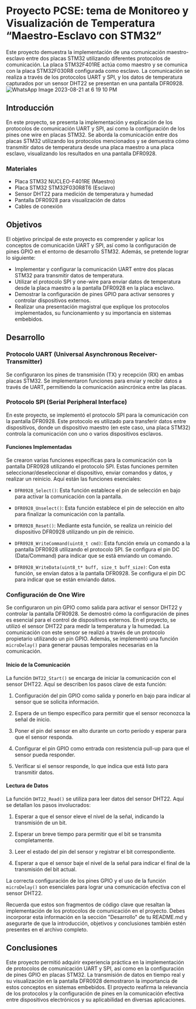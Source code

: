 # Proyecto PCSE: tema de Monitoreo y Visualización de Temperatura “Maestro-Esclavo con STM32”

Este proyecto demuestra la implementación de una comunicación maestro-esclavo entre dos placas STM32 utilizando diferentes protocolos de comunicación. La placa STM32F401RE actúa como maestro y se comunica con la placa STM32F030R8 configurada como esclavo. La comunicación se realiza a través de los protocolos UART y SPI, y los datos de temperatura capturados por un sensor DHT22 se presentan en una pantalla DFR0928.
![WhatsApp Image 2023-08-21 at 6 19 10 PM](https://github.com/Kzamudioq/PdM_workspace/assets/138271936/e71f1611-975d-48ab-99a1-a6d855e5b61f)


## Introducción

En este proyecto, se presenta la implementación y explicación de los protocolos de comunicación UART y SPI, así como la configuración de los pines one wire en placas STM32. Se aborda la comunicación entre dos placas STM32 utilizando los protocolos mencionados y se demuestra cómo transmitir datos de temperatura desde una placa maestro a una placa esclavo, visualizando los resultados en una pantalla DFR0928.

###  Materiales

- Placa STM32 NUCLEO-F401RE (Maestro)
- Placa STM32 STM32F030R8T6 (Esclavo)
- Sensor DHT22 para medición de temperatura y humedad
- Pantalla DFR0928 para visualización de datos
- Cables de conexión


## Objetivos

El objetivo principal de este proyecto es comprender y aplicar los conceptos de comunicación UART y SPI, así como la configuración de pines GPIO en el entorno de desarrollo STM32. Además, se pretende lograr lo siguiente:

- Implementar y configurar la comunicación UART entre dos placas STM32 para transmitir datos de temperatura.
- Utilizar el protocolo SPI y one-wire para enviar datos de temperatura desde la placa maestro a la pantalla DFR0928 en la placa esclavo.
- Demostrar la configuración de pines GPIO para activar sensores y controlar dispositivos externos.
- Realizar una presentación magistral que explique los protocolos implementados, su funcionamiento y su importancia en sistemas embebidos.

## Desarrollo

### Protocolo UART (Universal Asynchronous Receiver-Transmitter)

Se configuraron los pines de transmisión (TX) y recepción (RX) en ambas placas STM32. Se implementaron funciones para enviar y recibir datos a través de UART, permitiendo la comunicación asincrónica entre las placas.

### Protocolo SPI (Serial Peripheral Interface)

En este proyecto, se implementó el protocolo SPI para la comunicación con la pantalla DFR0928. Este protocolo es utilizado para transferir datos entre dispositivos, donde un dispositivo maestro (en este caso, una placa STM32) controla la comunicación con uno o varios dispositivos esclavos.

#### Funciones Implementadas

Se crearon varias funciones específicas para la comunicación con la pantalla DFR0928 utilizando el protocolo SPI. Estas funciones permiten seleccionar/deseleccionar el dispositivo, enviar comandos y datos, y realizar un reinicio. Aquí están las funciones esenciales:

- `DFR0928_Select()`: Esta función establece el pin de selección en bajo para activar la comunicación con la pantalla.

- `DFR0928_Unselect()`: Esta función establece el pin de selección en alto para finalizar la comunicación con la pantalla.

- `DFR0928_Reset()`: Mediante esta función, se realiza un reinicio del dispositivo DFR0928 utilizando un pin de reinicio.

- `DFR0928_WriteCommand(uint8_t cmd)`: Esta función envía un comando a la pantalla DFR0928 utilizando el protocolo SPI. Se configura el pin DC (Data/Command) para indicar que se está enviando un comando.

- `DFR0928_WriteData(uint8_t* buff, size_t buff_size)`: Con esta función, se envían datos a la pantalla DFR0928. Se configura el pin DC para indicar que se están enviando datos.

### Configuración de One Wire

Se configuraron un pin GPIO como salida para activar el sensor DHT22 y controlar la pantalla DFR0928. Se demostró cómo la configuración de pines es esencial para el control de dispositivos externos.
En el proyecto, se utilizó el sensor DHT22 para medir la temperatura y la humedad. La comunicación con este sensor se realizó a través de un protocolo propietario utilizando un pin GPIO. Además, se implementó una función `microDelay()` para generar pausas temporales necesarias en la comunicación.

#### Inicio de la Comunicación

La función `DHT22_Start()` se encarga de iniciar la comunicación con el sensor DHT22. Aquí se describen los pasos clave de esta función:

1. Configuración del pin GPIO como salida y ponerlo en bajo para indicar al sensor que se solicita información.

2. Espera de un tiempo específico para permitir que el sensor reconozca la señal de inicio.

3. Poner el pin del sensor en alto durante un corto período y esperar para que el sensor responda.

4. Configurar el pin GPIO como entrada con resistencia pull-up para que el sensor pueda responder.

5. Verificar si el sensor responde, lo que indica que está listo para transmitir datos.

#### Lectura de Datos

La función `DHT22_Read()` se utiliza para leer datos del sensor DHT22. Aquí se detallan los pasos involucrados:

1. Esperar a que el sensor eleve el nivel de la señal, indicando la transmisión de un bit.

2. Esperar un breve tiempo para permitir que el bit se transmita completamente.

3. Leer el estado del pin del sensor y registrar el bit correspondiente.

4. Esperar a que el sensor baje el nivel de la señal para indicar el final de la transmisión del bit actual.

La correcta configuración de los pines GPIO y el uso de la función `microDelay()` son esenciales para lograr una comunicación efectiva con el sensor DHT22.

Recuerda que estos son fragmentos de código clave que resaltan la implementación de los protocolos de comunicación en el proyecto. Debes incorporar esta información en la sección "Desarrollo" de tu README.md y asegurarte de que la introducción, objetivos y conclusiones también estén presentes en el archivo completo.

## Conclusiones

Este proyecto permitió adquirir experiencia práctica en la implementación de protocolos de comunicación UART y SPI, así como en la configuración de pines GPIO en placas STM32. La transmisión de datos en tiempo real y su visualización en la pantalla DFR0928 demostraron la importancia de estos conceptos en sistemas embebidos. El proyecto reafirma la relevancia de los protocolos y la configuración de pines en la comunicación efectiva entre dispositivos electrónicos y su aplicabilidad en diversas aplicaciones.
